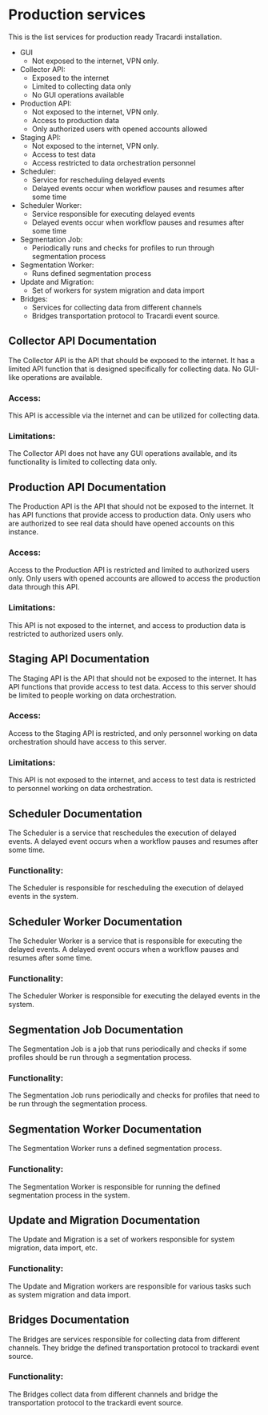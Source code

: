 # Production services

This is the list services for production ready Tracardi installation.

* GUI
  * Not exposed to the internet, VPN only.
* Collector API:
  * Exposed to the internet
  * Limited to collecting data only
  * No GUI operations available
* Production API:
  * Not exposed to the internet, VPN only.
  * Access to production data
  * Only authorized users with opened accounts allowed
* Staging API:
  * Not exposed to the internet, VPN only.
  * Access to test data
  * Access restricted to data orchestration personnel
* Scheduler:
  * Service for rescheduling delayed events
  * Delayed events occur when workflow pauses and resumes after some time
* Scheduler Worker:
  * Service responsible for executing delayed events
  * Delayed events occur when workflow pauses and resumes after some time
* Segmentation Job:
  * Periodically runs and checks for profiles to run through segmentation process
* Segmentation Worker:
  * Runs defined segmentation process
* Update and Migration:
  * Set of workers for system migration and data import
* Bridges:
  * Services for collecting data from different channels
  * Bridges transportation protocol to Tracardi event source.


## Collector API Documentation

The Collector API is the API that should be exposed to the internet. It has a limited API function that is designed specifically for collecting data. No GUI-like operations are available.

### Access:
This API is accessible via the internet and can be utilized for collecting data.

### Limitations:
The Collector API does not have any GUI operations available, and its functionality is limited to collecting data only.

## Production API Documentation

The Production API is the API that should not be exposed to the internet. It has API functions that provide access to production data. Only users who are authorized to see real data should have opened accounts on this instance.

### Access:
Access to the Production API is restricted and limited to authorized users only. Only users with opened accounts are allowed to access the production data through this API.

### Limitations:
This API is not exposed to the internet, and access to production data is restricted to authorized users only.

## Staging API Documentation

The Staging API is the API that should not be exposed to the internet. It has API functions that provide access to test data. Access to this server should be limited to people working on data orchestration.

### Access:
Access to the Staging API is restricted, and only personnel working on data orchestration should have access to this server.

### Limitations:
This API is not exposed to the internet, and access to test data is restricted to personnel working on data orchestration.

## Scheduler Documentation
The Scheduler is a service that reschedules the execution of delayed events. A delayed event occurs when a workflow pauses and resumes after some time.

### Functionality:
The Scheduler is responsible for rescheduling the execution of delayed events in the system.

## Scheduler Worker Documentation
The Scheduler Worker is a service that is responsible for executing the delayed events. A delayed event occurs when a workflow pauses and resumes after some time.

### Functionality:
The Scheduler Worker is responsible for executing the delayed events in the system.

## Segmentation Job Documentation
The Segmentation Job is a job that runs periodically and checks if some profiles should be run through a segmentation process.

### Functionality:
The Segmentation Job runs periodically and checks for profiles that need to be run through the segmentation process.

## Segmentation Worker Documentation
The Segmentation Worker runs a defined segmentation process.

### Functionality:
The Segmentation Worker is responsible for running the defined segmentation process in the system.

## Update and Migration Documentation
The Update and Migration is a set of workers responsible for system migration, data import, etc.

### Functionality:
The Update and Migration workers are responsible for various tasks such as system migration and data import.

## Bridges Documentation
The Bridges are services responsible for collecting data from different channels. They bridge the defined transportation protocol to trackardi event source.

### Functionality:
The Bridges collect data from different channels and bridge the transportation protocol to the trackardi event source.